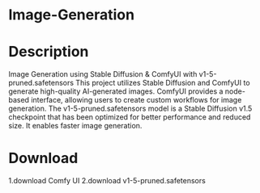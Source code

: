 # Image-Generation
# Description
Image Generation using Stable Diffusion & ComfyUI with v1-5-pruned.safetensors
This project utilizes Stable Diffusion and ComfyUI to generate high-quality AI-generated images. ComfyUI provides a node-based interface, allowing users to create custom workflows for image generation.
The v1-5-pruned.safetensors model is a Stable Diffusion v1.5 checkpoint that has been optimized for better performance and reduced size. It enables faster image generation.
# Download
1.download Comfy UI
2.download v1-5-pruned.safetensors 
